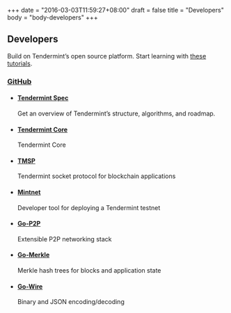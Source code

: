 +++
date = "2016-03-03T11:59:27+08:00"
draft = false
title = "Developers"
body = "body-developers"
+++

<section id="section-top">
  <div class="section-container">
    <h1>Developers</h1>
    <p>Build on Tendermint&rsquo;s open source platform. Start learning with <a href="/tutorials">these tutorials</a>.</p>
    </div>
  </div>
</section>

<section class="section-default">
  <div class="section-container">
    <div class="section-content">
      <div class="panels">
        <div class="panel">
          <div class="panel-container">
            <div class="panel-header">
              <h3><a href="https://github.com/tendermint/tendermint/" class="block">
                <i class="fa fa-github"></i> GitHub</a></h3>
            </div>
            <div class="panel-body">
              <ul>
                <li>
                  <h4><a href="http://github.com/tendermint/tendermint/wiki">Tendermint Spec</a></h4>
                  <p>Get an overview of Tendermint&rsquo;s structure, algorithms, and roadmap.</p>
                </li>
                <li>
                  <h4><a href="https://github.com/tendermint/tendermint">Tendermint Core</a></h4>
                  <p>Tendermint Core</p>
                </li>
                <li>
                  <h4><a href="https://github.com/tendermint/tmsp">TMSP</a></h4>
                  <p>Tendermint socket protocol for blockchain applications</p>
                </li>
                <li>
                  <h4><a href="https://github.com/tendermint/mintnet">Mintnet</a></h4>
                  <p>Developer tool for deploying a Tendermint testnet</p>
                </li>
                <li>
                  <h4><a href="https://github.com/tendermint/go-p2p">Go-P2P</a></h4>
                  <p>Extensible P2P networking stack</p>
                </li>
                <li>
                  <h4><a href="https://github.com/tendermint/go-merkle">Go-Merkle</a></h4>
                  <p>Merkle hash trees for blocks and application state</p>
                </li>
                <li>
                  <h4><a href="https://github.com/tendermint/go-wire">Go-Wire</a></h4>
                  <p>Binary and JSON encoding/decoding</p>
                </li>
              </ul>
            </div><!--panel-body-->
          </div><!--panel-container-->
        </div><!--panel-->
      </div><!--panels-->
    </div><!--section-content-->
  </div><!--section-container-->
</section>
